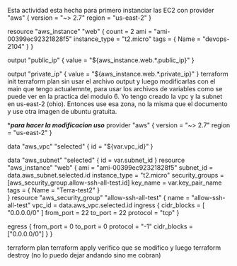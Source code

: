 Esta actividad esta hecha para primero instanciar las EC2 con
provider "aws" {
  version = "~> 2.7"
  region  = "us-east-2"
}

resource "aws_instance" "web" {
  count = 2
  ami = "ami-00399ec92321828f5"
  instance_type = "t2.micro"
  tags = {
    Name = "devops-2104"
  }
}

output "public_ip" {
  value = "${aws_instance.web.*.public_ip}"
}

output "private_ip" {
  value = "${aws_instance.web.*.private_ip}"
}
terraform init
terraform plan
sin usar el archivo output y luego modificarlas con el main que tengo actualemnte, para usar los archivos de variables como se puede ver en la practica del modulo 6. Yo tengo creado la vpc y la subnet en us-east-2 (ohio). Entonces use esa zona, no la misma que el documento y use otra imagen de ubuntu gratuita.

**********para hacer la modificacion uso*********
provider "aws" {
  version = "~> 2.7"
  region  = "us-east-2"
}

data "aws_vpc" "selected" {
  id = "${var.vpc_id}"
}

data "aws_subnet" "selected" {
  id = var.subnet_id
}
resource "aws_instance" "web" {
  ami = "ami-00399ec92321828f5"
  subnet_id = data.aws_subnet.selected.id
  instance_type = "t2.micro"
  security_groups = [aws_security_group.allow-ssh-all-test.id]
  key_name = var.key_pair_name
  tags = {
    Name = "Terra-test2"
  }  
}
resource "aws_security_group" "allow-ssh-all-test" {
name = "allow-ssh-all-test"
vpc_id = data.aws_vpc.selected.id
ingress {
    cidr_blocks = [
      "0.0.0.0/0"
    ]
    from_port = 22
    to_port = 22
    protocol = "tcp"
  }

  egress {
   from_port = 0
   to_port = 0
   protocol = "-1"
   cidr_blocks = ["0.0.0.0/0"]
 }
}

terraform plan
terraform apply
verifico que se modifico y luego
terraform destroy   (no lo puedo dejar andando sino me cobran)
